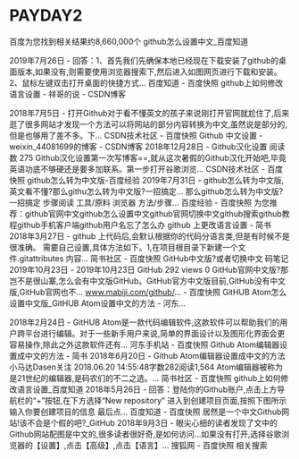 # PAYDAY2

百度为您找到相关结果约8,660,000个
github怎么设置中文_百度知道

2019年7月26日 - 回答：1、首先我们先确保本地已经现在下载安装了github的桌面版本,如果没有,则需要使用浏览器搜索下,然后进入如图网页进行下载和安装。 2、鼠标左键双击打开桌面的快捷方式...
百度知道 - 百度快照
github上如何修改语言设置 - 祥哥的说 - CSDN博客

2018年7月5日 - 打开Github对于看不懂英文的孩子来说刚打开官网就尬住了,后来逛了很多网站才发现一个方法可以将网站的部分内容转换为中文,虽然说是部分的,但是也够用了差不多。下...
CSDN技术社区 - 百度快照
Github 中文设置 - weixin_44081699的博客 - CSDN博客
2018年12月28日 - Github汉化设置 阅读数 275 Github汉化设置第一次写博客==,就从这次暑假的Github汉化开始吧,毕竟英语功底不够硬还是要多加联系。第一步打开谷歌浏览...
CSDN技术社区 - 百度快照
github怎么转为中文版-百度经验
2019年7月31日 - github怎么转为中文版,英文看不懂?那么githu怎么转为中文版?一招搞定... 那么github怎么转为中文版? 一招搞定 步骤阅读 工具/原料 浏览器 方法/步骤...
百度经验 - 百度快照
为您推荐：github官网中文github怎么设置中文github官网切换中文github搜索github教程github手机客户端github用户名忘了怎么办
github 上更改语言设置 - 简书
2018年3月27日 - github 上代码后,会默认根据你的代码分语言类,但是有时候不是很准确。 需要自己设置,具体方法如下。1,在项目根目录下新建一个文件.gitattributes 内容...
简书社区 - 百度快照
GitHub中文版?或者切换中文 码笔记
2019年10月23日 - 2019年10月23日 GitHub 292 views 0 GitHub官网中文版?那岂不是很山寨,怎么会有中文版GitHub。GitHub官方中文版目前,GitHub没有中文版,GitHub官网也不...
www.mabiji.com/github/...  - 百度快照
GitHUB Atom怎么设置中文版_GitHUB Atom设置中文的方法 - 河东...

2018年2月24日 - GitHUB Atom是一款代码编辑软件,这款软件可以帮助我们的用户跨平台进行编辑。对于一些新手用户来说,简单的界面设计以及图形化界面会更容易操作,除此之外这款软件还有...
河东手机站 - 百度快照
Github Atom编辑器设置成中文的方法 - 简书
2018年6月20日 - Github Atom编辑器设置成中文的方法 小马达Dasen关注 2018.06.20 14:55:48字数282阅读1,564 Atom编辑器被称为是21世纪的编辑器,是码农们的不二之选。...
简书社区 - 百度快照
github上如何修改语言设置_百度知道
2018年5月26日 - 回答：登陆你的Github账户,点击上方导航栏的“+”按钮,在下方选择“New repository” 进入到创建项目页面,按照下图所示输入你要创建项目的信息 最后点...
百度知道 - 百度快照
居然是一个中文Github网站!该不会是个假的吧?_GitHub
2018年9月3日 - 眼尖心细的读者发现了文中的Github网站配图是中文的,很多读者很好奇,是如何访问...如果没有打开,选择谷歌浏览器的【设置】,点击【高级】,点击【语言】...
搜狐网 - 百度快照
相关搜索
